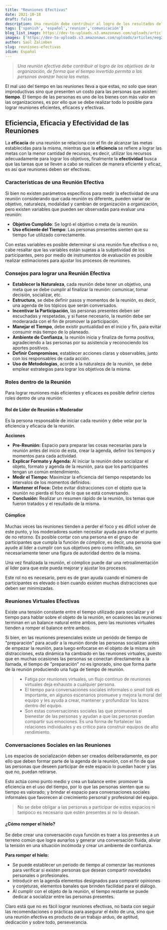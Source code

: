 ```yaml
---
title: "Reuniones Efectivas"
date: 2021-10-18
draft: false
description: Una reunión debe contribuir al logro de los resultados del negocio, de tal forma que el tiempo invertido permita a las personas avanzar hacia las metas.
tags: ['spanish', 'español','reunion','comunicación']
blog_list_image: https://dev-to-uploads.s3.amazonaws.com/uploads/articles/eeg263mkoexjlmm8h45t.jpg
images: ['https://dev-to-uploads.s3.amazonaws.com/uploads/articles/eeg263mkoexjlmm8h45t.jpg']
author: Saúl Zalimben
slug: reuniones-efectivas
idiom: Español
---
```


 <!-- Reuniones Efectivas  -->

> 
> _Una reunión efectiva debe contribuir al logro de los objetivos de la organización, de forma que el tiempo invertido permita a las personas avanzar hacia las metas._
> 

El mal uso del tiempo en las reuniones lleva a que estas, no solo que sean improductivas sino que presenten un costo para las personas que asisten: **tiempo**.
El tiempo de las personas es uno de los bienes con más valor en las organizaciones, es por ello que se debe realizar todo lo posible para lograr reuniones eficientes, eficaces y efectivas.

## Eficiencia, Eficacia y Efectividad de las Reuniones 

La **eficacia** de una reunión se relaciona con el fin de alcanzar las metas establecidas para la misma, mientras que la **eficiencia** se refiere a lograr las metas con la menor cantidad de recursos, es decir, utilizar los recursos adecuadamente para lograr los objetivos, finalmente la **efectividad** busca que las tareas que se lleven a cabo se realicen de manera eficiente y eficaz, es así que reuniones deben ser efectivas.

### Características de una Reunión Efectiva

Si bien no existen parámetros específicos para medir la efectividad de una reunión considerando que cada reunión es diferente, pueden variar de objetivo, naturaleza, modalidad y cambian de organización a organización, pero existen variables que pueden ser observadas para evaluar una reunión:

- **Objetivo Cumplido**: Se logró el objetivo o meta de la reunión.
- **Uso eficiente del Tiempo**: Las personas presentes sienten que su tiempo fue utilizado correctamente.

Con estas variables es posible determinar si una reunión fue efectiva o no, cabe resaltar que las variables están sujetas a la subjetividad de los participantes, pero por medio de instrumentos de evaluación es posible realizar estimaciones para ajustar los procesos de reuniones.

### Consejos para lograr una Reunión Efectiva

- **Establecer la Naturaleza**, cada reunión debe tener un objetivo, una meta que se debe cumplir al finalizar la reunión: comunicar, tomar decisión, socializar, etc.
- **Estructura**, se debe definir pasos y momentos de la reunión, es decir, una agenda de los tópicos que serán conversados.
- **Incentivar la Participación**, las personas presentes deben ser escuchadas y respetadas, y si fuese necesario, la reunión debe ser moderarada con el fin de promover la participación.
- **Manejar el Tiempo**, debe existir puntualidad en el inicio y fin, para evitar consumir más tiempo de lo planeado.
- **Ambiente de Confianza**, la reunión inicia y finaliza de forma positiva, agradeciendo a las personas por su asistencia y reconociendo los aportes positivos.
- **Definir Compromisos**, establecer acciones claras y observables, junto con los responsables de cada acción.
- **Uso de Metodologías**, acorde a la naturaleza de la reunión, se debe emplear estrategias para lograr los objetivos de la misma.

### Roles dentro de la Reunión

Para lograr reuniones más eficientes y eficaces es posible definir ciertos roles dentro de una reunión:

#### Rol de Líder de Reunión o Moderador 

Es la persona responsable de iniciar cada reunión y debe velar por la eficiencia y eficacia de la reunión.

**Acciones**
- **Pre-Reunión:** Espacio para preparar las cosas necesarias para la reunión antes del inicio de esta, crear la agenda, definir los tiempos y momentos para cada actividad.
- **Explicar Formato y Agenda:** Al iniciar la reunión debe socializar el objeto, formato y agenda de la reunión, para que los participantes tengan un común entendimiento.
- **Medir el Tiempo:** Maximizar la eficiencia del tiempo respetando los intervalos de los momentos definidos.
- **Mantener el Foco:** Debe evitar distracciones con el objeto que la reunión no pierda el foco de lo que se está conversando.
- **Conclusión:** Realizar un resumen rápido de la reunión, los temas que fueron tratados y el resultado de la misma.

#### Cómplice

Muchas veces las reuniones tienden a perder el foco y es difícil volver de este punto, y los moderadores suelen necesitar ayuda para evitar el punto de no retorno.
Es posible contar con una persona en el grupo de participantes que cumpla la función de *cómplice*, es decir, una persona que ayude al líder a cumplir con sus objetivos pero como infiltrado, sin necesariamente tener una figura de autoridad dentro de la misma.

Una vez finalizada la reunión, el cómplice puede dar una retroalimentación al líder para que este pueda mejorar y ajustar los procesos.

Este rol no es necesario, pero es de gran ayuda cuando el número de participantes es elevado o bien cuando existen muchas distracciones que deben ser minimizadas.

### Reuniones Virtuales Efectivas

Existe una tensión constante entre el tiempo utilizado para socializar y el tiempo para hablar sobre el objeto de la reunión, en ocasiones las reuniones terminan en un balance natural entre ambos, pero las reuniones virtuales tienden a romper el balance entre ambos.

Si bien, en las reuniones presenciales existe un periódo de tiempo de "preparación" para acudir a la reunión donde las personas socializan antes de empezar la reunión, para luego enfocarse en el objeto de la misma sin distracciones, esta dinámica ha cambiado en las reuniones virtuales, puesto que en muchas ocasiones las personas se conectan directamente a la llamada, el tiempo de "preparación" no es ignorado, sino que forma parte de la reunión produciendo una fuga de tiempo de reunión.

>
>- Fatiga por reuniones virtuales, un flujo continuo de reuniones virtuales deja exhausto a cualquier persona.
>- El tiempo para conversaciones sociales informales o _small talk_ es importante, en algunos escenarios promueve y mejora la moral del equipo y les ayuda a crear, mantener y profundizar los lazos dentro del equipo.
>- Son estas conversaciones sociales las que promueven el bienestar de las personas y ayudan a que las personas puedan compartir sus emociones. Es una forma de fortalecer las relaciones individuales y es crítico para construir equipos de alto rendimiento.
>

### Conversaciones Sociales en las Reuniones

Los espacios de socialización deben ser creados deliberadamente, es por ello que deben formar parte de la agenda de la reunión, con el fin de que las personas que deseen participar de este espacio lo puedan hacer y las que no, puedan retirarse. 

Esto actúa como punto medio y crea un balance entre: promover la eficiencia en el uso del tiempo, por lo que las personas sienten que su tiempo es valorado; y brindar el espacio para conversaciones sociales informales que favorecen al crecimiento personal y profesional del equipo.

>
> No se debe obligar a las personas a participar de estos espacios ni tampoco es necesario que estén presentes si no lo desean.
>

#### ¿Cómo romper el hielo? 

Se debe crear una conversación cuya función es traer a los presentes a un terreno común que logre aunarlos y generar una conversación fluida, aliviar la tensión en una situación incómoda y crear un ambiente de confianza.

**Para romper el hielo:**
- Se puede establecer un periodo de tiempo al comenzar las reuniones para verificar si existen personas que desean compartir novedades personales o profesionales.
- Introducir en la agenda elementos designados para compartir opiniones y conjeturas, elementos banales que brinden facilidad para el diálogo.
- Al cumplir con el objeto de la reunión, el tiempo restante se puede dedicar a socializar entre las personas presentes.

Claro está que no es fácil lograr reuniones efectivas, no basta con seguir las recomendaciones o prácticas para asegurar el éxito de una, sino que una reunión efectiva es producto de un trabajo arduo, de aptitud, dedicación y sobre todo, perseverancia.

